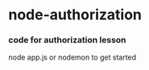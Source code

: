 node-authorization
==================

### code for authorization lesson

node app.js or nodemon to get started

